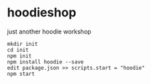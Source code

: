 # hoodieshop
just another hoodie workshop
```
mkdir init
cd init
npm init
npm install hoodie --save
edit package.json >> scripts.start = "hoodie"
npm start
```
